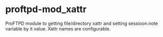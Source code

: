 proftpd-mod_xattr
=================

ProFTPD module to getting file/directory xattr and setting sessioon.note variable 
by it value. Xattr names are configurable.
